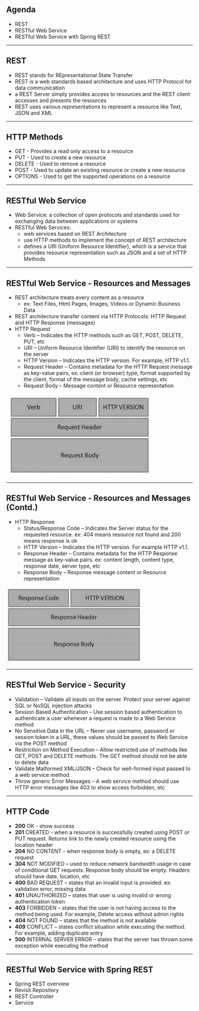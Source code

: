 ## Agenda

- REST
- RESTful Web Service
- RESTful Web Service with Spring REST

---

## REST

- REST stands for REpresentational State Transfer
- REST is a web standards based architecture and uses HTTP Protocol for data communication
- a REST Server simply provides access to resources and the REST client accesses and presents the resources
- REST uses various representations to represent a resource like Text, JSON and XML

---

## HTTP Methods

- GET - Provides a read only access to a resource
- PUT - Used to create a new resource
- DELETE - Used to remove a resource
- POST - Used to update an existing resource or create a new resource
- OPTIONS - Used to get the supported operations on a resource

---

## RESTful Web Service

- Web Service: a collection of open protocols and standards used for exchanging data between applications or systems
- RESTful Web Services: 
  - web services based on REST Architecture
  - use HTTP methods to implement the concept of REST architecture
  - defines a URI (Uniform Resource Identifier), which is a service that provides resource representation such as JSON and a set of HTTP Methods

---

## RESTful Web Service - Resources and Messages

- REST architecture treats every content as a resource
  - ex: Text Files, Html Pages, Images, Videos or Dynamic Business Data
- REST architecture transfer content via HTTP Protocols: HTTP Request and HTTP Response (messages)
- HTTP Request
  - Verb – Indicates the HTTP methods such as GET, POST, DELETE, PUT, etc
  - URI – Uniform Resource Identifier (URI) to identify the resource on the server
  - HTTP Version – Indicates the HTTP version. For example, HTTP v1.1.
  - Request Header – Contains metadata for the HTTP Request message as key-value pairs, ex: client (or browser) type, format supported by the client, format of the message body, cache settings, etc
  - Request Body – Message content or Resource representation

 ![alt text](images/httprequest.png "HTTP Request")

---

## RESTful Web Service - Resources and Messages (Contd.)

- HTTP Response
  - Status/Response Code – Indicates the Server status for the requested resource. ex: 404 means resource not found and 200 means response is ok
  - HTTP Version – Indicates the HTTP version. For example HTTP v1.1.
  - Response Header – Contains metadata for the HTTP Response message as key-value pairs. ex: content length, content type, response date, server type, etc
  - Response Body – Response message content or Resource representation

![alt text](images/httpresponse.png "HTTP Response")

---

## RESTful Web Service - Security

- Validation – Validate all inputs on the server. Protect your server against SQL or NoSQL injection attacks
- Session Based Authentication – Use session based authentication to authenticate a user whenever a request is made to a Web Service method
- No Sensitive Data in the URL – Never use username, password or session token in a URL, these values should be passed to Web Service via the POST method
- Restriction on Method Execution – Allow restricted use of methods like GET, POST and DELETE methods. The GET method should not be able to delete data
- Validate Malformed XML/JSON – Check for well-formed input passed to a web service method
- Throw generic Error Messages – A web service method should use HTTP error messages like 403 to show access forbidden, etc

---

## HTTP Code

- __200__ OK - show success
- __201__ CREATED - when a resource is successfully created using POST or PUT request. Returns link to the newly created resource using the location header
- __204__ NO CONTENT - when response body is empty, ex: a DELETE request
- __304__ NOT MODIFIED – used to reduce network bandwidth usage in case of conditional GET requests. Response body should be empty. Headers should have date, location, etc
- __400__ BAD REQUEST – states that an invalid input is provided. ex: validation error, missing data
- __401__ UNAUTHORIZED – states that user is using invalid or wrong authentication token
- __403__ FORBIDDEN – states that the user is not having access to the method being used. For example, Delete access without admin rights
- __404__ NOT FOUND – states that the method is not available
- __409__ CONFLICT – states conflict situation while executing the method. For example,
adding duplicate entry
- __500__ INTERNAL SERVER ERROR – states that the server has thrown some exception while executing the method

---

## RESTful Web Service with Spring REST

- Spring REST overview
- Revisit Repository
- REST Controller
- Service

